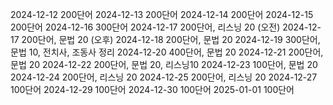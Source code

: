 2024-12-12 200단어
2024-12-13 200단어
2024-12-14 200단어
2024-12-15 200단어
2024-12-16 300단어
2024-12-17 200단어, 리스닝 20 (오전)
2024-12-17 200단어, 문법 20 (오후)
2024-12-18 200단어, 문법 20
2024-12-19 300단어, 문법 10, 전치사, 조동사 정리
2024-12-20 400단어, 문법 20
2024-12-21 200단어, 문법 20
2024-12-22 200단어, 문법 20, 리스닝10
2024-12-23 100단어, 문법 20
2024-12-24 200단어, 리스닝 20
2024-12-25 200단어, 리스닝 20
2024-12-27 100단어
2024-12-29 100단어
2024-12-30 100단어
2025-01-01 100단어

